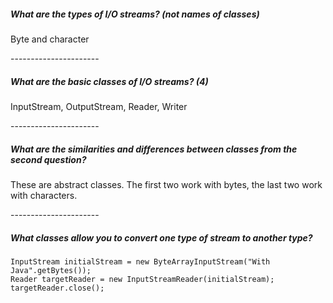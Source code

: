 <h5>What are the types of I/O streams? (not names of classes)</h5>
<p>Byte and character</p>
----------------------
<h5>What are the basic classes of I/O streams? (4)</h5>
<p>InputStream, OutputStream, Reader, Writer</p>
----------------------
<h5>What are the similarities and differences between classes from the second question?</h5>
<p>These are abstract classes. The first two work with bytes, the last two work with characters.</p>
----------------------
<h5>What classes allow you to convert one type of stream to another type?</h5>
<p>    

    InputStream initialStream = new ByteArrayInputStream("With Java".getBytes());
    Reader targetReader = new InputStreamReader(initialStream);
    targetReader.close();
</p>
